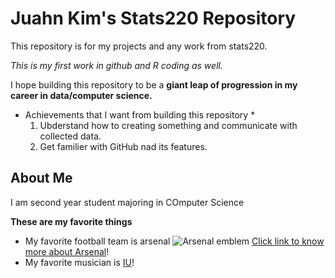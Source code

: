 # Juahn Kim's Stats220 Repository 
This repository is for my projects and any work from stats220.

*This is my first work in github and R coding as well.* 

I hope building this repository to be a **giant leap of progression in my career in data/computer science.**

* Achievements that I want from building this repository *
  1. Ubderstand how to creating something and communicate with collected data.
  2. Get familier with GitHub nad its features.
     



## About Me
I am second year student majoring in COmputer Science

**These are my favorite things**

- My favorite football team is arsenal
  ![Arsenal emblem](https://upload.wikimedia.org/wikipedia/en/thumb/5/53/Arsenal_FC.svg/1200px-Arsenal_FC.svg.png)
  [Click link to know more about Arsenal](https://www.arsenal.com/)!
- My favorite musician is [IU](https://www.instagram.com/dlwlrma/?hl=en)!
